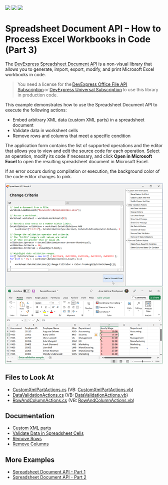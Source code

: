 <!-- default badges list -->
![](https://img.shields.io/endpoint?url=https://codecentral.devexpress.com/api/v1/VersionRange/222666562/19.2.4%2B)
[![](https://img.shields.io/badge/Open_in_DevExpress_Support_Center-FF7200?style=flat-square&logo=DevExpress&logoColor=white)](https://supportcenter.devexpress.com/ticket/details/T834004)
[![](https://img.shields.io/badge/📖_How_to_use_DevExpress_Examples-e9f6fc?style=flat-square)](https://docs.devexpress.com/GeneralInformation/403183)
<!-- default badges end -->

# Spreadsheet Document API – How to Process Excel Workbooks in Code (Part 3)

The [DevExpress Spreadsheet Document API](https://docs.devexpress.com/OfficeFileAPI/14912/spreadsheet-document-api) is a non-visual library that allows you to generate, import, export, modify, and print Microsoft Excel workbooks in code. 

> You need a license for the [DevExpress Office File API Subscription](https://www.devexpress.com/products/net/office-file-api/) or [DevExpress Universal Subscription](https://www.devexpress.com/subscriptions/universal.xml) to use this library in production code. 

This example demonstrates how to use the Spreadsheet Document API to execute the following actions:

- Embed arbitrary XML data (custom XML parts) in a spreadsheet document
- Validate data in worksheet cells
- Remove rows and columns that meet a specific condition

The application form contains the list of supported operations and the editor that allows you to view and edit the source code for each operation. Select an operation, modify its code if necessary, and click **Open in Microsoft Excel** to open the resulting spreadsheet document in Microsoft Excel.

If an error occurs during compilation or execution, the background color of the code editor changes to pink.

![Spreadsheet Document API - List of Supported Operations](./images/spreadsheet-document-api-part-3.png)

<!-- default file list -->

## Files to Look At

* [CustomXmlPartActions.cs](./CS/Spreadsheet_Document_Api_Part_3/CodeExamples/CustomXmlPartActions.cs) (VB: [CustomXmlPartActions.vb](./VB/Spreadsheet_Document_Api_Part_3/CodeExamples/CustomXmlPartActions.vb))
* [DataValidationActions.cs](./CS/Spreadsheet_Document_Api_Part_3/CodeExamples/DataValidationActions.cs) (VB: [DataValidationActions.vb](./VB/Spreadsheet_Document_Api_Part_3/CodeExamples/DataValidationActions.vb))
* [RowAndColumnActions.cs](./CS/Spreadsheet_Document_Api_Part_3/CodeExamples/RowAndColumnActions.cs) (VB: [RowAndColumnActions.vb](./VB/Spreadsheet_Document_Api_Part_3/CodeExamples/RowAndColumnActions.vb))

<!-- default file list end -->

## Documentation

- [Custom XML parts](https://docs.devexpress.com/OfficeFileAPI/DevExpress.Spreadsheet.Workbook.CustomXmlParts)
- [Validate Data in Spreadsheet Cells](https://docs.devexpress.com/OfficeFileAPI/401430/spreadsheet-document-api/data-validation)
- [Remove Rows](https://docs.devexpress.com/OfficeFileAPI/DevExpress.Spreadsheet.RowCollection#remove-rows-that-meet-a-specific-condition)
- [Remove Columns](https://docs.devexpress.com/OfficeFileAPI/DevExpress.Spreadsheet.ColumnCollection#remove-columns-that-meet-a-specific-condition)


## More Examples

- [Spreadsheet Document API - Part 1](https://github.com/DevExpress-Examples/spreadsheet-document-api-examples-part1)
- [Spreadsheet Document API - Part 2](https://github.com/DevExpress-Examples/spreadsheet-document-api-examples-part2)